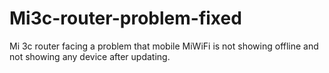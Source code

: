 # Mi3c-router-problem-fixed
Mi 3c router facing a problem that mobile MiWiFi is not showing offline and not showing any device after updating.
